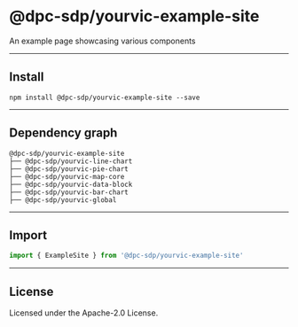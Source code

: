 # @dpc-sdp/yourvic-example-site

An example page showcasing various components

--------------------------------------------------------------------------------

## Install

```shell
npm install @dpc-sdp/yourvic-example-site --save
```

--------------------------------------------------------------------------------

## Dependency graph

```shell
@dpc-sdp/yourvic-example-site
├── @dpc-sdp/yourvic-line-chart
├── @dpc-sdp/yourvic-pie-chart
├── @dpc-sdp/yourvic-map-core
├── @dpc-sdp/yourvic-data-block
├── @dpc-sdp/yourvic-bar-chart
├── @dpc-sdp/yourvic-global
```

--------------------------------------------------------------------------------

## Import

```js
import { ExampleSite } from '@dpc-sdp/yourvic-example-site'
```

--------------------------------------------------------------------------------

## License

Licensed under the Apache-2.0 License.

<!-- /GENERATED_DOCS -->
